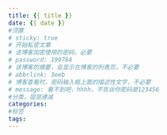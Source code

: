 ```yaml
---
title: {{ title }}
date: {{ date }}
#顶置
# sticky: true
# 开始私密文章
# 该博客加密使用的密码，必要
# password: 199784
# 该博客的摘要，会显示在博客的列表页，不必要
# abbrlink: 3eeb
# 博客查看时，密码输入框上面的描述性文字，不必要
# message: 看不到吧，hhhh，不告诉你密码是123456
#分类，层层递减
categories:
#标签
tags:
---
```

